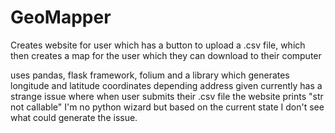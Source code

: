 # GeoMapper
Creates website for user which has a button to upload a .csv file, which then creates a map for the user which they can download to their computer

uses pandas, flask framework, folium and a library which generates longitude and latitude coordinates depending address given
currently has a strange issue where when user submits their .csv file the website prints "str not callable"
I'm no python wizard but based on the current state I don't see what could generate the issue.
